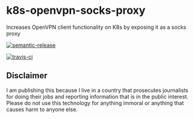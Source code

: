 # k8s-openvpn-socks-proxy
Increases OpenVPN client functionality on K8s by exposing it as a socks proxy

[![semantic-release](https://img.shields.io/badge/%20%20%F0%9F%93%A6%F0%9F%9A%80-semantic--release-e10079.svg)](https://github.com/semantic-release/semantic-release)

[![travis-ci](https://travis-ci.com/htpc-helper/k8s-openvpn-socks-proxy.svg?branch=master)](https://travis-ci.com/htpc-helper/k8s-openvpn-socks-proxy)

## Disclaimer
I am publishing this because I live in a country that prosecutes journalists for doing their jobs and reporting information that is in the public interest. Please do not use this technology for anything immoral or anything that causes harm to anyone else.

